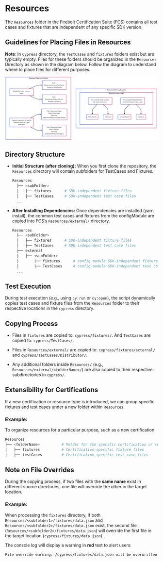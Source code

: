 # Resources
The `Resources` folder in the Firebolt Certification Suite (FCS) contains all test cases and fixtures that are independent of any specific SDK version.

## Guidelines for Placing Files in Resources
**Note**: In `Cypress` directory, the `TestCases` and `fixtures` folders exist but are typically empty. Files for these folders should be organized in the `Resources` Directory as shown in the diagram below. Follow the diagram to understand where to place files for different purposes.

![alt text](Resources_filesFlowChart.png)

## Directory Structure
- **Initial Structure (after cloning):** When you first clone the repository, the `Resources` directory will contain subfolders for TestCases and Fixtures.
  ```bash 
  Resources
    ├── <subFolder>
    │   ├── fixtures      # SDK-independent fixture files
    │   ├── TestCases     # SDK-independent test case files
    ...
- **After Installing Dependencies:**  Once dependencies are installed (yarn install), the common test cases and fixtures from the configModule are copied into FCS’s `Resources/external/` directory.
  ```bash 
  Resources
    ├── <subFolder>
    │   ├── fixtures      # SDK-independent fixture files
    │   ├── TestCases     # SDK-independent test case files
    ├── external
    │   ├── <subFolder>
    │       ├── fixtures      # config module SDK-independent fixture files
    │       ├── TestCases     # config module SDK-independent test case files
    ...

## Test Execution
During test execution (e.g., using `cy:run` or `cy:open`), the script dynamically copies test cases and fixture files from the `Resources` folder to their respective locations in the `cypress` directory.

## Copying Process
- Files in `fixtures` are copied to: `cypress/fixtures/`. And `TestCases` are copied to: `cypress/TestCases/`.

- Files in `Resources/external/` are copied to: `cypress/fixtures/external/` and `cypress/TestCases/Distributor/`.

- Any additional folders inside `Resources/` (e.g., `Resources/external/<folderName>/`) are also copied to their respective subdirectories in `cypress/`.

## Extensibility for Certifications
If a new certification or resource type is introduced, we can group specific fixtures and test cases under a new folder within `Resources`.

### Example:
To organize resources for a particular purpose, such as a new certification:

```bash
Resources
├── <folderName>          # Folder for the specific certification or resource type (e.g., fireboltCertification)
│   ├── fixtures          # Certification-specific fixture files
│   ├── testCases         # Certification-specific test case files
```

## Note on File Overrides
During the copying process, if two files with the **same name** exist in different source directories, one file will override the other in the target location.

### Example:
When processing the `fixtures` directory, if both `Resources/<subfolder1>/fixtures/data.json` and `Resources/<subfolder2>/fixtures/data.json` exist, the second file (`Resources/<subfolder2>/fixtures/data.json`) will override the first file in the target location (`cypress/fixtures/data.json`).

The console log will display a warning in **red** text to alert users:

```bash
File override warning: /cypress/fixtures/data.json will be overwritten by /Resources/<subfolder2>/fixtures/data.json
```